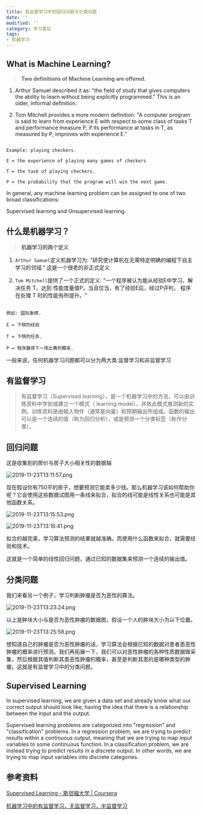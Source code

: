 ```yaml
---
title: 有监督学习中的回归问题与分类问题
date: ''
modified: ''
category: 学习笔记
tags:
- 机器学习
---
```


## What is Machine Learning? 

> **Two definitions of Machine Learning are offered.** 
1. Arthur Samuel described it as: "the field of study that gives computers the ability to learn without being explicitly programmed." This is an older, informal definition. 
2. Tom Mitchell provides a more modern definition: "A computer program is said to learn from experience E with respect to some class of tasks T and performance measure P, if its performance at tasks in T, as measured by P, improves with experience E." 
```
Example: playing checkers.
E = the experience of playing many games of checkers
T = the task of playing checkers.
P = the probability that the program will win the next game.
```
In general, any machine learning problem can be assigned to one of two broad classifications:
 Supervised learning and Unsupervised learning.

## 什么是机器学习？

> **机器学习的两个定义** 
1. `Arthur Samuel`定义机器学习为: "研究使计算机在无需特定明确的编程下自主学习的邻域." 这是一个很老的非正式定义 
2. `Tom Mitchell`提供了一个正式的定义: "一个程序被认为能从经验E中学习，解决任务 T，达到 性能度量值P，当且仅当，有了经验E后，经过P评判， 程序在处理 T 时的性能有所提升。" 
```
例如: 国际象棋.
E = 下棋的经验
T = 下棋的任务.
P = 程序赢得下一场比赛的概率.
```
一般来说，任何机器学习问题都可以分为两大类:监督学习和非监督学习

## 有监督学习

> 有监督学习（Supervised learning），是一个机器学习中的方法，可以由训练资料中学到或建立一个模式（ learning model），并依此模式推测新的实例。训练资料是由输入物件（通常是向量）和预期输出所组成。函数的输出可以是一个连续的值（称为回归分析），或是预测一个分类标签（称作分类）。

## 回归问题

这是收集到的房价与房子大小相关性的数据轴

![2019-11-23T13:11:57.png][1]

现在假设你有750平的房子，想要预测它能卖多少钱。那么机器学习该如何帮助你呢？它会使用这些数据试图用一条线来拟合，拟合的线可能是线性关系也可能是其他函数关系。

![2019-11-23T13:15:53.png][2]

![2019-11-23T13:16:41.png][3]

拟合的越完美，学习算法预测的结果就越准确。而使用什么函数来拟合，就需要经验和技术。

这就是一个简单的线性回归问题，通过已知的数据集来预测一个连续的输出值。

## 分类问题

我们来看另一个例子，学习判断肿瘤是否为恶性的算法。

![2019-11-23T13:23:24.png][4]

以上是肿块大小与是否为恶性肿瘤的数据图，假设一个人的肿块大小为以下位置。

![2019-11-23T13:25:58.png][5]

想知道自己的肿瘤是否为恶性肿瘤的话，学习算法会根据已知的数据对患者患恶性肿瘤的概率进行预测。我们再拓展一下，我们可以对恶性肿瘤的各种性质数据做采集，然后根据其值判断其患恶性肿瘤的概率，甚至是判断其患的是哪种类型的肿瘤。这就是有监督学习中的分类问题。

## Supervised Learning
In supervised learning, we are given a data set and already know what our correct output should look like, having the idea that there is a relationship between the input and the output.

Supervised learning problems are categorized into "regression" and "classification" problems. In a regression problem, we are trying to predict results within a continuous output, meaning that we are trying to map input variables to some continuous function. In a classification problem, we are instead trying to predict results in a discrete output. In other words, we are trying to map input variables into discrete categories.

## 参考资料

[Supervised Learning - 斯坦福大学 | Coursera][6]
[机器学习中的有监督学习，无监督学习，半监督学习][7]



  [1]: https://blog.cdn.thinkmoon.cn/blog/typecho/2019-11-23T13:11:57.png
  [2]: https://blog.cdn.thinkmoon.cn/blog/typecho/2019-11-23T13:15:53.png
  [3]: https://blog.cdn.thinkmoon.cn/blog/typecho/2019-11-23T13:16:41.png
  [4]: https://blog.cdn.thinkmoon.cn/blog/typecho/2019-11-23T13:23:24.png
  [5]: https://blog.cdn.thinkmoon.cn/blog/typecho/2019-11-23T13:25:58.png
  [6]: https://www.coursera.org/learn/machine-learning/lecture/1VkCb/supervised-learning
  [7]: https://blog.csdn.net/u011067360/article/details/24735415
